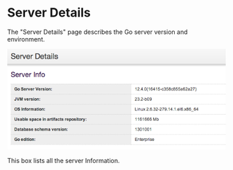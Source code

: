 # Server Details

The "Server Details" page describes the Go server version and environment.

![Server Details Page](../resources/images/ServerDetails.png)

This box lists all the server Information.
